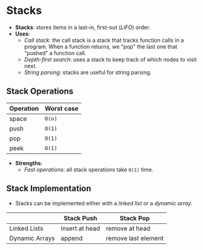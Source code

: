 # Stacks

* **Stacks**: stores items in a last-in, first-out (*LIFO*) order.
* **Uses**:
  * *Call stack*: the call stack is a stack that tracks function calls in a
    program. When a function returns, we "pop" the last one that "pushed" a
    function call.
  * *Depth-first search*: uses a stack to keep track of which nodes to visit next.
  * *String parsing*: stacks are useful for string parsing.

## Stack Operations

| Operation | Worst case |
| --------- | ---------- |
| space     | `O(n)`     |
| push      | `O(1)`     |
| pop       | `O(1)`     |
| peek      | `O(1)`     |

* **Strengths**:
  * *Fast operations*: all stack operations take  `O(1)` time.

## Stack Implementation

* Stacks can be implemented either with a *linked list* or a *dynamic array*.

|                | Stack Push     | Stack Pop           |
| -------------- | -------------- | ------------------- |
| Linked Lists   | insert at head | remove at head      |
| Dynamic Arrays | append         | remove last element |
